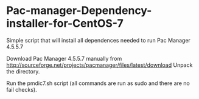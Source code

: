 # Pac-manager-Dependency-installer-for-CentOS-7
Simple script that will install all dependences needed to run Pac Manager 4.5.5.7

Download Pac Manager 4.5.5.7 manually from http://sourceforge.net/projects/pacmanager/files/latest/download
Unpack the directory.

Run the pmdic7.sh script (all commands are run as sudo and there are no fail checks).
